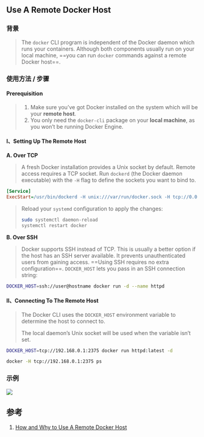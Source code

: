 ﻿## Use A Remote Docker Host

### 背景

> The `docker` CLI program is independent of the Docker daemon which runs your containers. Although both components usually run on your local machine, ==you can run `docker` commands against a remote Docker host==.



### 使用方法 / 步骤

#### Prerequisition

> 1. Make sure you’ve got Docker installed on the system which will be your **remote host**. 
> 2. You only need the `docker-cli` package on your **local machine**, as you won’t be running Docker Engine.



#### I、Setting Up The Remote Host

**A. Over TCP**

> A fresh Docker installation provides a Unix socket by default. Remote access requires a TCP socket. Run `dockerd` (the Docker daemon executable) with the `-H` flag to define the sockets you want to bind to.

```ini
[Service]
ExecStart=/usr/bin/dockerd -H unix:///var/run/docker.sock -H tcp://0.0.0.0:2375
```

> Reload your `systemd` configuration to apply the changes:
>
> ```bash
> sudo systemctl daemon-reload
> systemctl restart docker
> ```



**B. Over SSH**

> Docker supports SSH instead of TCP. This is usually a better option if the host has an SSH server available. It prevents unauthenticated users from gaining access. ==Using SSH requires no extra configuration==. `DOCKER_HOST` lets you pass in an SSH connection string:

```bash
DOCKER_HOST=ssh://user@hostname docker run -d --name httpd
```





#### II、Connecting To The Remote Host

> The Docker CLI uses the `DOCKER_HOST` environment variable to determine the host to connect to. 
>
> The local daemon’s Unix socket will be used when the variable isn’t set.

```bash
DOCKER_HOST=tcp://192.168.0.1:2375 docker run httpd:latest -d

docker -H tcp://192.168.0.1:2375 ps
```



### 示例

![](https://picgo-notes.oss-cn-beijing.aliyuncs.com/img/docker_host_ssh_20211207101814.png)



## 参考

1. [How and Why to Use A Remote Docker Host](https://www.cloudsavvyit.com/11185/how-and-why-to-use-a-remote-docker-host/)